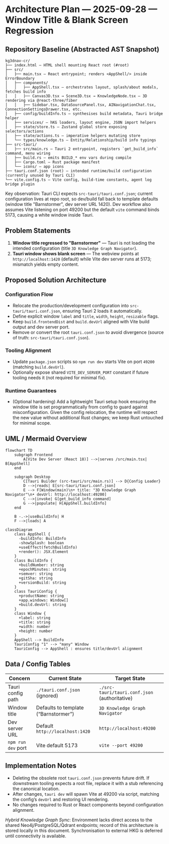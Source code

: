 # Architecture Plan — 2025-09-28 — Window Title & Blank Screen Regression

## Repository Baseline (Abstracted AST Snapshot)

```text
kg3dnav-cr/
├── index.html — HTML shell mounting React root (#root)
├── src/
│   ├── main.tsx — React entrypoint; renders <AppShell/> inside ErrorBoundary
│   ├── components/
│   │   ├── AppShell.tsx — orchestrates layout, splash/about modals, fetches build info
│   │   ├── Canvas3D.tsx → Scene3D.tsx → KnowledgeNode.tsx — 3D rendering via @react-three/fiber
│   │   ├── Sidebar.tsx, DataSourcePanel.tsx, AINavigationChat.tsx, ConnectionSettingsDrawer.tsx, etc.
│   ├── config/buildInfo.ts — synthesises build metadata, Tauri bridge helper
│   ├── services/ — hKG loaders, layout engine, JSON import helpers
│   ├── state/store.ts — Zustand global store exposing selectors/actions
│   ├── state/actions.ts — imperative helpers mutating store
│   └── types/knowledge.ts — Entity/Relationship/build info typings
├── src-tauri/
│   ├── src/main.rs — Tauri 2 entrypoint, registers `get_build_info` command, menu wiring
│   ├── build.rs — emits BUILD_* env vars during compile
│   ├── Cargo.toml — Rust package manifest
│   └── icons/ — app icons
├── tauri.conf.json (root) — intended runtime/build configuration (currently unused by Tauri CLI)
└── vite.config.ts — Vite config, build-time constants, agent log bridge plugin
```

Key observation: Tauri CLI expects `src-tauri/tauri.conf.json`; current configuration lives at repo root, so dev/build fall back to template defaults (window title "Barnstormer", dev server URL 1420). Dev workflow also assumes Vite listening on port 49200 but the default `vite` command binds 5173, causing a white window inside Tauri.

## Problem Statements

1. **Window title regressed to "Barnstormer"** — Tauri is not loading the intended configuration (title `3D Knowledge Graph Navigator`).
2. **Tauri window shows blank screen** — The webview points at `http://localhost:1420` (default) while Vite dev server runs at 5173; mismatch yields empty content.

## Proposed Solution Architecture

### Configuration Flow

- Relocate the production/development configuration into `src-tauri/tauri.conf.json`, ensuring Tauri 2 loads it automatically.
- Define explicit window `label` and `title`, `width`, `height`, `resizable` flags.
- Keep `build.frontendDist` and `build.devUrl` aligned with Vite build output and dev server port.
- Remove or convert the root `tauri.conf.json` to avoid divergence (source of truth: `src-tauri/tauri.conf.json`).

### Tooling Alignment

- Update `package.json` scripts so `npm run dev` starts Vite on port `49200` (matching `build.devUrl`).
- Optionally expose shared `VITE_DEV_SERVER_PORT` constant if future tooling needs it (not required for minimal fix).

### Runtime Guarantees

- (Optional hardening) Add a lightweight Tauri setup hook ensuring the window title is set programmatically from config to guard against misconfiguration. Given the config relocation, the runtime will respect the new value without additional Rust changes; we keep Rust untouched for minimal scope.

## UML / Mermaid Overview

```mermaid
flowchart TD
    subgraph Frontend
        A[Vite Dev Server (React 18)] -->|serves /src/main.tsx| B[AppShell]
    end

    subgraph Desktop
        C[Tauri Builder (src-tauri/src/main.rs)] --> D{Config Loader}
        D -->|reads| E[src-tauri/tauri.conf.json]
        E --> F[Window(main)\n• title: "3D Knowledge Graph Navigator"\n• devUrl: http://localhost:49200]
        C -->|invoke| G[get_build_info command]
        G -->|populate| H[AppShell.buildInfo]
    end

    B -.->|useBuildInfo| H
    F -->|loads| A
```

```mermaid
classDiagram
    class AppShell {
      -buildInfo: BuildInfo
      -showSplash: boolean
      +useEffect(fetchBuildInfo)
      +render(): JSX.Element
    }
    class BuildInfo {
      +buildNumber: string
      +epochMinutes: string
      +semver: string
      +gitSha: string
      +versionBuild: string
    }
    class TauriConfig {
      +productName: string
      +app.windows: Window[]
      +build.devUrl: string
    }
    class Window {
      +label: string
      +title: string
      +width: number
      +height: number
    }
    AppShell --> BuildInfo
    TauriConfig "1" --> "many" Window
    TauriConfig --> AppShell : ensures title/devUrl alignment
```

## Data / Config Tables

| Concern | Current State | Target State |
| --- | --- | --- |
| Tauri config path | `./tauri.conf.json` (ignored) | `./src-tauri/tauri.conf.json` (authoritative) |
| Window title | Defaults to template (“Barnstormer”) | `3D Knowledge Graph Navigator` |
| Dev server URL | Default `http://localhost:1420` | `http://localhost:49200` |
| `npm run dev` port | Vite default 5173 | `vite --port 49200` |

## Implementation Notes

- Deleting the obsolete root `tauri.conf.json` prevents future drift. If downstream tooling expects a root file, replace it with a stub referencing the canonical location.
- After changes, `tauri dev` will spawn Vite at 49200 via script, matching the config’s `devUrl` and restoring UI rendering.
- No changes required to Rust or React components beyond configuration alignment.

*Hybrid Knowledge Graph Sync*: Environment lacks direct access to the shared Neo4j/PostgreSQL/Qdrant endpoints; record of this architecture is stored locally in this document. Synchronisation to external HKG is deferred until connectivity is available.
